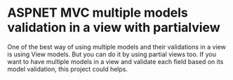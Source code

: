 ASPNET MVC multiple models validation in a view with partialview
=====================================================

One of the best way of using multiple models and their validations in a view is using View models. But you can do it by
using partial views too. If you want to have multiple models in a view and validate each field based on its model 
validation, this project could helps.
